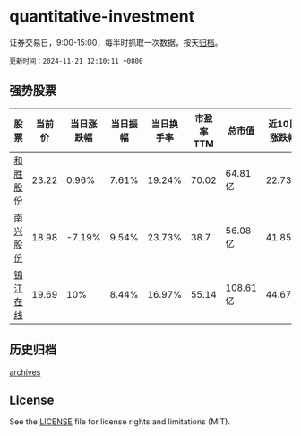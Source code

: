 # quantitative-investment

证券交易日，9:00-15:00，每半时抓取一次数据，按天[归档](archives)。

`更新时间：2024-11-21 12:10:11 +0800`

## 强势股票

|股票|当前价|当日涨跌幅|当日振幅|当日换手率|市盈率TTM|总市值|近10日涨跌幅|
|----|----|----|----|----|----|----|----|
|[和胜股份](https://xueqiu.com/S/SZ002824)|23.22|0.96%|7.61%|19.24%|70.02|64.81亿|22.73%|
|[南兴股份](https://xueqiu.com/S/SZ002757)|18.98|-7.19%|9.54%|23.73%|38.7|56.08亿|41.85%|
|[锦江在线](https://xueqiu.com/S/SH600650)|19.69|10%|8.44%|16.97%|55.14|108.61亿|44.67%|

## 历史归档

[archives](archives)

## License

See the [LICENSE](LICENSE) file for license rights and limitations (MIT).